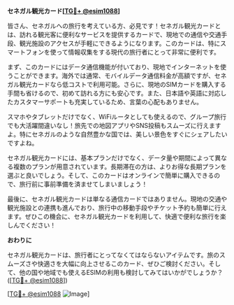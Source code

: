 **セネガル観光カード[[TG💪+ @esim1088](https://t.me/s/esim1088)]**

皆さん、セネガルへの旅行を考えている方、必見です！セネガル観光カードとは、訪れる観光客に便利なサービスを提供するカードで、現地での通信や交通手段、観光施設のアクセスが手軽にできるようになります。このカードは、特にスマートフォンを使って情報収集をする現代の旅行者にとって非常に便利です。

まず、このカードにはデータ通信機能が付いており、現地でインターネットを使うことができます。海外では通常、モバイルデータ通信料金が高額ですが、セネガル観光カードなら低コストで利用可能。さらに、現地のSIMカードを購入する手間も省けるので、初めて訪れる方にも安心です。また、日本語や英語に対応したカスタマーサポートも充実しているため、言葉の心配もありません。

スマホやタブレットだけでなく、WiFiルータとしても使えるので、グループ旅行でも大活躍間違いなし！旅先での地図アプリやSNS投稿もスムーズに行えますよ。特にセネガルのような自然豊かな国では、美しい景色をすぐにシェアしたいですよね。

セネガル観光カードには、基本プランだけでなく、データ量や期間によって異なる複数のプランが用意されています。長期滞在の方は、よりお得な長期プランを選ぶと良いでしょう。そして、このカードはオンラインで簡単に購入できるので、旅行前に事前準備を済ませてしまいましょう！

最後に、セネガル観光カードは単なる通信カードではありません。現地の交通や観光施設との連携も進んでおり、旅行中の移動手段やチケット予約も簡単に行えます。ぜひこの機会に、セネガル観光カードを利用して、快適で便利な旅行を楽しんでください！

**おわりに**

セネガル観光カードは、旅行者にとってなくてはならないアイテムです。旅のスムーズさや快適さを大幅に向上させるこのカード、ぜひご検討ください。そして、他の国や地域でも使えるESIMの利用も検討してみてはいかがでしょうか？([[TG💪+ @esim1088](https://t.me/s/esim1088)])

[[TG💪+ @esim1088](https://t.me/s/esim1088) ![Image](https://i.postimg.cc/Y0z9fWf4/image.png)]